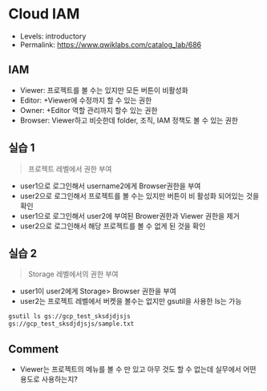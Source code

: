 # Cloud IAM
- Levels: introductory
- Permalink: https://www.qwiklabs.com/catalog_lab/686

## IAM
- Viewer: 프로젝트를 볼 수는 있지만 모든 버튼이 비활성화
- Editor: +Viewer에 수정까지 할 수 있는 권한
- Owner: +Editor 역할 관리까지 할수 있는 권한
- Browser: Viewer하고 비슷한데 folder, 조직, IAM 정책도 볼 수 있는 권한

## 실습 1
> 프로젝트 레벨에서 권한 부여
- user1으로 로그인해서 username2에게 Browser권한을 부여
- user2으로 로그인해서 프로젝트를 볼 수는 있지만 버튼이 비 활성화 되어있는 것을 확인
- user1으로 로그인해서 user2에 부여된 Brower권한과 Viewer 권한을 제거
- user2으로 로그인해서 해당 프로젝트를 볼 수 없게 된 것을 확인

## 실습 2
> Storage 레벨에서의 권한 부여
- user1이 user2에게 Storage> Browser 권한을 부여
- user2는 프로젝트 레벨에서 버켓을 볼수는 없지만 gsutil을 사용한 ls는 가능
~~~bash
gsutil ls gs://gcp_test_sksdjdjsjs
gs://gcp_test_sksdjdjsjs/sample.txt
~~~

## Comment
- Viewer는 프로젝트의 메뉴를 볼 수 만 있고 아무 것도 할 수 없는데 실무에서 어떤 용도로 사용하는지?